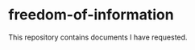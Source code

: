 freedom-of-information
======================

This repository contains documents I have requested.
